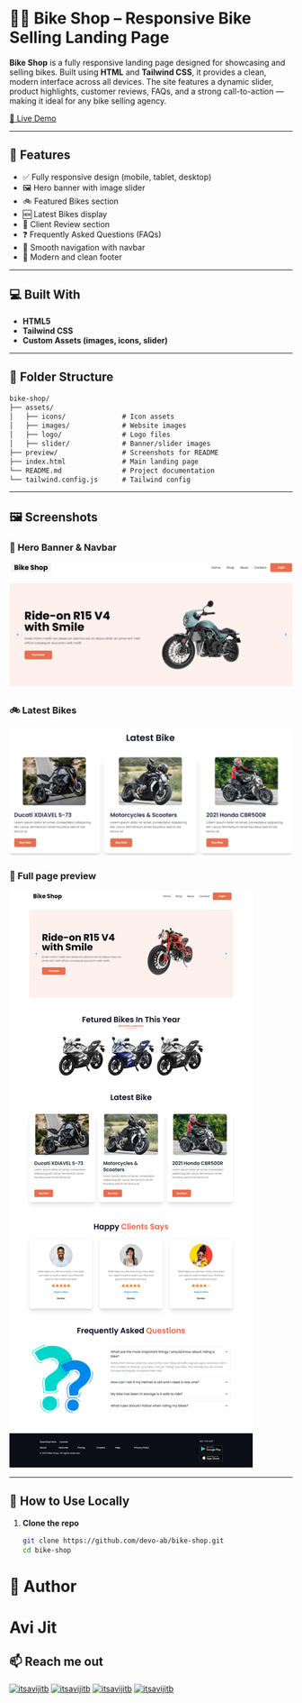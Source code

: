 # 🚴‍♂️ Bike Shop – Responsive Bike Selling Landing Page

**Bike Shop** is a fully responsive landing page designed for showcasing and selling bikes. Built using **HTML** and **Tailwind CSS**, it provides a clean, modern interface across all devices. The site features a dynamic slider, product highlights, customer reviews, FAQs, and a strong call-to-action — making it ideal for any bike selling agency.

[🔗 Live Demo](https://devo-ab.github.io/bike-shop)

---

## 🌟 Features

- ✅ Fully responsive design (mobile, tablet, desktop)
- 🖼️ Hero banner with image slider
- 🚲 Featured Bikes section
- 🆕 Latest Bikes display
- 💬 Client Review section
- ❓ Frequently Asked Questions (FAQs)
- 🔗 Smooth navigation with navbar
- 👣 Modern and clean footer

---

## 💻 Built With

- **HTML5**
- **Tailwind CSS**
- **Custom Assets (images, icons, slider)**

---

## 📁 Folder Structure

```
bike-shop/
├── assets/
│   ├── icons/              # Icon assets
│   ├── images/             # Website images
│   ├── logo/               # Logo files
│   ├── slider/             # Banner/slider images
├── preview/                # Screenshots for README
├── index.html              # Main landing page
└── README.md               # Project documentation
└── tailwind.config.js      # Tailwind config
```

---

## 🖼️ Screenshots

### 🧭 Hero Banner & Navbar

![Hero Banner](./preview/hero.png)

### 🚲 Latest Bikes

![Featured Bikes](./preview/latest%20bike.png)

### 👣 Full page preview

![Footer](./preview/full%20preview.png)

---

## 📲 How to Use Locally

1. **Clone the repo**
   ```bash
   git clone https://github.com/devo-ab/bike-shop.git
   cd bike-shop
   ```

# 👤 Author

# Avi Jit

## :mailbox: Reach me out

<p align="left">
<a href="https://linkedin.com/in/itsavijitb" target="blank"><img align="center" src="https://raw.githubusercontent.com/rahuldkjain/github-profile-readme-generator/master/src/images/icons/Social/linked-in-alt.svg" alt="itsavijitb" height="30" width="40" /></a>
<a href="https://twitter.com/itsavijitb" target="blank"><img align="center" src="https://raw.githubusercontent.com/rahuldkjain/github-profile-readme-generator/master/src/images/icons/Social/twitter.svg" alt="itsavijitb" height="30" width="40" /></a>
<a href="https://facebook.com/itsavijitb" target="blank"><img align="center" src="https://raw.githubusercontent.com/rahuldkjain/github-profile-readme-generator/master/src/images/icons/Social/facebook.svg" alt="itsavijitb" height="30" width="40" /></a>
<a href="https://instagram.com/itsavijitb" target="blank"><img align="center" src="https://raw.githubusercontent.com/rahuldkjain/github-profile-readme-generator/master/src/images/icons/Social/instagram.svg" alt="itsavijitb" height="30" width="40" /></a>
</p>

